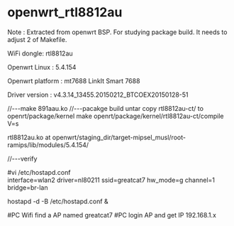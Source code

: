 # openwrt_rtl8812au
Note : 
	Extracted from openwrt BSP. For studying package build.
	It needs to adjust 2 of Makefile.

WiFi dongle:
	rtl8812au

Openwrt Linux :
	5.4.154

Openwrt platform :
	mt7688 LinkIt Smart 7688

Driver version :
	v4.3.14_13455.20150212_BTCOEX20150128-51

//---make 891aau.ko
//---pacakge build
untar 
copy rtl8812au-ct/ to openrt/package/kernel
make openrt/package/kernel/rtl8812au-ct/compile V=s

rtl8812au.ko at 
	openwrt/staging_dir/target-mipsel_musl/root-ramips/lib/modules/5.4.154/

//---verify

#vi /etc/hostapd.conf                                           
interface=wlan2
driver=nl80211
ssid=greatcat7
hw_mode=g
channel=1
bridge=br-lan


hostapd -d -B /etc/hostapd.conf &

#PC Wifi find a AP named greatcat7
#PC login AP and get IP 192.168.1.x
